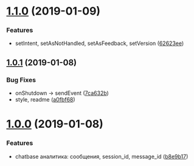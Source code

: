 # [1.1.0](https://github.com/popstas/yandex-dialogs-sdk-chatbase/compare/v1.0.1...v1.1.0) (2019-01-09)


### Features

* setIntent, setAsNotHandled, setAsFeedback, setVersion ([62623ee](https://github.com/popstas/yandex-dialogs-sdk-chatbase/commit/62623ee))



## [1.0.1](https://github.com/popstas/yandex-dialogs-sdk-chatbase/compare/v1.0.0...v1.0.1) (2019-01-08)


### Bug Fixes

* onShutdown -> sendEvent ([7ca632b](https://github.com/popstas/yandex-dialogs-sdk-chatbase/commit/7ca632b))
* style, readme ([a0fbf68](https://github.com/popstas/yandex-dialogs-sdk-chatbase/commit/a0fbf68))



# [1.0.0](https://github.com/popstas/yandex-dialogs-sdk-chatbase/compare/b8e9b17...v1.0.0) (2019-01-08)


### Features

* chatbase аналитика: сообщения, session_id, message_id ([b8e9b17](https://github.com/popstas/yandex-dialogs-sdk-chatbase/commit/b8e9b17))



